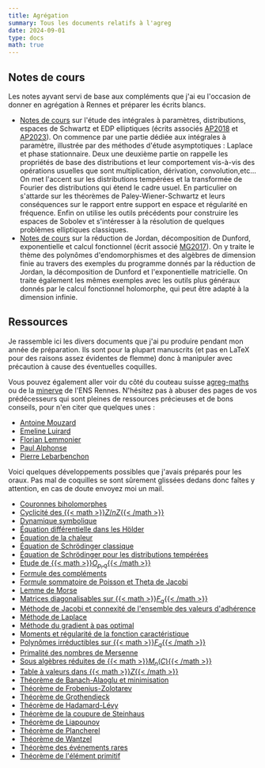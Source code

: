 ```yaml
---
title: Agrégation
summary: Tous les documents relatifs à l'agreg
date: 2024-09-01
type: docs
math: true
---
```


## Notes de cours

Les notes ayvant servi de base aux compléments que j'ai eu l'occasion de donner en agrégation à Rennes et préparer les écrits blancs.

- [Notes de cours](./docs/cours_integrales_distrib.pdf) sur l'étude des intégrales à paramètres, distributions, espaces de Schwartz et EDP elliptiques (écrits associés [AP2018](https://agreg.org/data/uploads/sujets/AP/ap18.pdf) et [AP2023](https://agreg.org/data/uploads/sujets/AP/ap23.pdf)). On commence par une partie dédiée aux intégrales à paramètre, illustrée par des méthodes d'étude asymptotiques : Laplace et phase stationnaire. Deux une deuxième partie on rappelle les propriétés de base des distributions et leur comportement vis-à-vis des opérations usuelles que sont multiplication, dérivation, convolution,etc... On met l'accent sur les distributions tempérées et la transformée de Fourier des distributions qui étend le cadre usuel. En particulier on s'attarde sur les théorèmes de Paley-Wiener-Schwartz et leurs conséquences sur le rapport entre support en espace et régularité en fréquence. Enfin on utilise les outils précédents pour construire les espaces de Sobolev et s'intéresser à la résolution de quelques problèmes elliptiques classiques.
- [Notes de cours](./docs/cours_algebre.pdf) sur la réduction de Jordan, décomposition de Dunford, exponentielle et calcul fonctionnel (écrit associé [MG2017](https://agreg.org/data/uploads/sujets/MG/MG17.pdf)). On y traite le thème des polynômes d'endomorphismes et des algèbres de dimension finie au travers des exemples du programme donnés par la réduction de Jordan, la décomposition de Dunford et l'exponentielle matricielle. On traite également les mêmes exemples avec les outils plus généraux donnés par le calcul fonctionnel holomorphe, qui peut être adapté à la dimension infinie.



## Ressources

Je rassemble ici les divers documents que j'ai pu produire pendant mon année de préparation. Ils sont pour la plupart manuscrits (et pas en LaTeX pour des raisons assez évidentes de flemme) donc à manipuler avec précaution à cause des éventuelles coquilles.

Vous pouvez également aller voir du côté du couteau suisse [agreg-maths](https://agreg-maths.fr) ou de la [minerve](https://minerve.ens-rennes.fr/index.php/Accueil) de l'ENS Rennes. N'hésitez pas à abuser des pages de vos prédécesseurs qui sont pleines de ressources précieuses et de bons conseils, pour n'en citer que quelques unes :
- [Antoine Mouzard](https://amouzard.perso.math.cnrs.fr/index.html)
- [Emeline Luirard](https://emeline-maths.github.io/)
- [Florian Lemmonier](https://perso.eleves.ens-rennes.fr/people/Florian.Lemonnier/)
- [Paul Alphonse](https://sites.google.com/view/paulalphonse)
- [Pierre Lebarbenchon](https://perso.eleves.ens-rennes.fr/people/pierre.le-barbenchon/)


Voici quelques développements possibles que j'avais préparés pour les oraux. Pas mal de coquilles se sont sûrement glissées dedans donc faîtes y attention, en cas de doute envoyez moi un mail.


- [Couronnes biholomorphes](./docs/Couronnes_biholo.pdf)
- [Cyclicité des {{< math >}}$Z/nZ${{< /math >}}](./docs/Cyclique_Zn.pdf)
- [Dynamique symbolique](./docs/Dynamique_symbolique.pdf)
- [Équation différentielle dans les Hölder](./docs/Equa_diff_Holder.pdf)
- [Équation de la chaleur](./docs/Equation_chaleur.pdf)
- [Équation de Schrödinger classique](./docs/Equation_Schrodinger_classique.pdf)
- [Équation de Schrödinger pour les distributions tempérées](./docs/Equation_Schrodinger_distrib.pdf)
- [Étude de {{< math >}}$O_{p,q}${{< /math >}}](./docs/Etude_O_pq.pdf)
- [Formule des compléments](./docs/Formule_complements.pdf)
- [Formule sommatoire de Poisson et Theta de Jacobi](./docs/Formule_sommatoire_Poisson.pdf)
- [Lemme de Morse](./docs/Lemme_Morse.pdf)
- [Matrices diagonalisables sur {{< math >}}$F_q${{< /math >}}](./docs/Matrices_diago_Fq.pdf)
- [Méthode de Jacobi et connexité de l'ensemble des valeurs d'adhérence](./docs/Connexe_Jacobi.pdf)
- [Méthode de Laplace](./docs/Methode_Laplace.pdf)
- [Méthode du gradient à pas optimal](./docs/Gradient_pas_optimal.pdf)
- [Moments et régularité de la fonction caractéristique](./docs/Moments_regularite_fonction_carac.pdf)
- [Polynômes irréductibles sur {{< math >}}$F_q${{< /math >}}](./docs/Polynomes_Fq.pdf)
- [Primalité des nombres de Mersenne](./docs/Mersenne.pdf)
- [Sous algèbres réduites de {{< math >}}$M_n(C)${{< /math >}}](./docs/Sous_algebres_reduites_M_nC.pdf)
- [Table à valeurs dans {{< math >}}$Z${{< /math >}}](./docs/Table_dans_Z.pdf)
- [Théorème de Banach-Alaoglu et minimisation](./docs/Banach-Alaoglu.pdf)
- [Théorème de Frobenius-Zolotarev](./docs/Frobenius-Zolotarev.pdf)
- [Théorème de Grothendieck](./docs/Grothendieck.pdf)
- [Théorème de Hadamard-Lévy](./docs/Hadamard-Levy.pdf)
- [Théorème de la coupure de Steinhaus](./docs/Coupure_Steinhaus.pdf)
- [Théorème de Liapounov](./docs/Liapounov.pdf)
- [Théorème de Plancherel](./docs/Plancherel.pdf)
- [Théorème de Wantzel](./docs/Wantzel.pdf)
- [Théorème des événements rares](./docs/Evenements_rares.pdf)
- [Théorème de l'élément primitif](./docs/Element_primitif.pdf)
